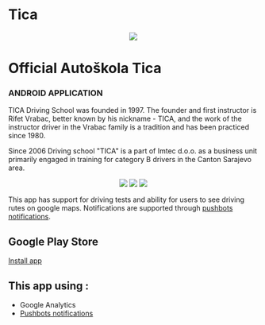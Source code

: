 # Tica
<div align="center">
    <img src="https://lh3.googleusercontent.com/KMjCyFtors6CZE5o-viTzLbQ8Hnp8l7FIRnISDzPDbKUDuwwXsDCl_89XhfEExrQ1g=w300-rw">
</div>

# Official Autoškola Tica
### ANDROID APPLICATION
TICA Driving School was founded in 1997. The founder and first instructor is Rifet Vrabac, better known by his nickname - TICA, and the work of the instructor driver in the Vrabac family is a tradition and has been practiced since 1980.

Since 2006 Driving school "TICA" is a part of Imtec d.o.o. as a business unit primarily engaged in training for category B drivers in the Canton Sarajevo area.

<div align="center">
    <img src="https://lh3.googleusercontent.com/1PHL9jEoTEZnIadheG79qeoN4ONLSh6Rw06p_xD6N7PBEmKRt_P6II-y7nSY61L4pjVM=h310-rw">
    <img src="https://lh3.googleusercontent.com/4i7iWn7zZFoUb-8PITqa2gGKX6fhZ6GYwMOoeBT2BohJnwSMkqnY45ZQlA83TevZ4A=h310-rw">
    <img src="https://lh3.googleusercontent.com/rvE0pRHkiRmg6MzAuDwx9MJQjExAgBWkSvEvFP1wLa2A1KSyP8dV8kS5_UP-U4tgqko=h310-rw">
</div>

This app has support for driving tests and ability for users to see driving rutes on google maps. Notifications are supported through [pushbots notifications](https://pushbots.com/).

## Google Play Store
[Install app](https://play.google.com/store/apps/details?id=com.autoskola.tica.autoskolatica)

## This app using :

- Google Analytics
- [Pushbots notifications](https://pushbots.com/)
